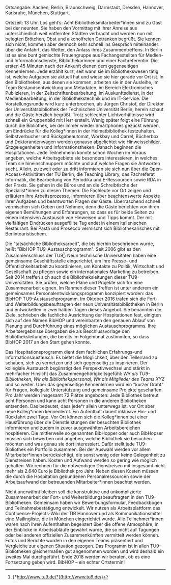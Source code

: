 Ortsangabe: Aachen, Berlin, Braunschweig, Darmstadt, Dresden, Hannover,
Karlsruhe, München, Stuttgart.

Ortszeit: 13 Uhr. Los geht’s: Acht Bibliotheksmitarbeiter\*innen sind zu
Gast bei der neunten. Sie haben den Vormittag mit ihrer Anreise aus
unterschiedlich weit entfernten Städten verbracht und werden nun mit
belegten Brötchen, Obst und alkoholfreien Getränken begrüßt. Sie kennen
sich nicht, kommen aber dennoch sehr schnell ins Gespräch miteinander:
über die Anfahrt, das Wetter, den Anlass ihres Zusammentreffens. In
Berlin ist es eine bunt gemischte Frauengruppe aus Fachangestellten für
Medien- und Informationsdienste, Bibliothekarinnen und einer
Fachreferentin. Die ersten 45 Minuten nach der Ankunft dienen dem
gegenseitigen Kennenlernen. Jede erzählt kurz, seit wann sie im
Bibliothekswesen tätig ist, welche Aufgaben sie aktuell hat und wieso
sie hier gerade vor Ort ist. In den Bibliotheken, aus denen sie kommen,
arbeiten sie in der Ausleihe, im Team Bestandsentwicklung und Metadaten,
im Bereich Elektronisches Publizieren, in der Zeitschriftenbearbeitung,
im Auskunftsdienst, in der Medienbearbeitung, in der Bibliothekstechnik
und im IT-Service. Die Vorstellungsrunde wird kurz unterbrochen, als
Jürgen Christof, der Direktor der Universitätsbibliothek der Technischen
Universität Berlin, herein schaut und die Gäste herzlich begrüßt. Trotz
schlechter Lichtverhältnisse wird schnell ein Gruppenbild mit Herr
erstellt. Wenig später folgt eine Führung durch die Bibliothek, bei der
immer wieder Smartphones gezückt werden, um Eindrücke für die
Kolleg\*innen in der Heimatbibliothek festzuhalten. Selbstverbucher und
Rückgabeautomat, Workbay und Carrel, Bücherbox und Doktorandenwagen
werden genauso abgelichtet wie Hinweisschilder, Sitzgelegenheiten und
Informationstheken. Danach beginnen die Hospitationen. Jede Teilnehmerin
konnte schon Wochen im Voraus angeben, welche Arbeitsgebiete sie
besonders interessieren, in welches Team sie hineinschnuppern möchte und
auf welche Fragen sie Antworten sucht. Allein, zu zweit oder zu dritt
informieren sie sich nun über die Open-Access-Aktivitäten der TU Berlin,
die Teaching Library, das Fachreferat Informatik, die Bearbeitung von
Periodika und E-Ressourcen sowie RDA in der Praxis. Sie gehen in die
Büros und an die Schreibtische der Spezialist\*innen zu diesen Themen.
Die Fachleute vor Ort zeigen und erläutern ihre Arbeitsprozesse,
informieren über beachtenswerte Aspekte ihrer Aufgaben und beantworten
Fragen der Gäste. Überraschend schnell vermischen sich Geben und Nehmen,
denn die Gäste berichten von ihren eigenen Bemühungen und Erfahrungen,
so dass es für beide Seiten zu einem intensiven Austausch von Hinweisen
und Tipps kommt. Der mit vielfältigen Eindrücken ausgefüllte Tag endet
in einem italienischen Restaurant. Bei Pasta und Prosecco vermischt sich
Bibliothekarisches mit Berlintouristischem.

Die "tatsächliche Bibliotheksarbeit", die bis hierhin beschrieben wurde,
heißt "BibHOP TU9-Austauschprogramm". Seit 2006 gibt es den
Zusammenschluss der TU9[^1]: Neun technische Universitäten haben eine
gemeinsame Geschäftsstelle eingerichtet, um ihre Presse- und
Öffentlichkeitsarbeit zu koordinieren, um Kontakte zu Politik,
Wirtschaft und Gesellschaft zu pflegen sowie ein internationales
Marketing zu betreiben. Seit 2014 treffen sich auch die
Bibliotheksleitungen dieser TU9-Universitäten. Sie prüfen, welche Pläne
und Projekte sich für eine Zusammenarbeit eignen. Im Rahmen dieser
Treffen ist unter anderem ein gemeinsames Personalentwicklungsprogramm
konzipiert worden: das BibHOP TU9-Austauschprogramm. Im Oktober 2016
trafen sich die Fort- und Weiterbildungsbeauftragten der neun
Universitätsbibliotheken in Berlin und entwickelten in zwei halben Tagen
dieses Angebot. Sie benannten die Ziele, schrieben die fachliche
Ausrichtung der Hospitationen fest, einigten sich auf den Namen BibHOP
und vereinbarten den genauen Ablauf von Planung und Durchführung eines
möglichen Austauschprogramms. Ihre Arbeitsergebnisse übergaben sie als
Beschlussvorlage den Bibliotheksleitungen, die bereits im Folgemonat
zustimmten, so dass BibHOP 2017 an den Start gehen konnte.

Das Hospitationsprogramm dient dem fachlichen Erfahrungs-und
Informationsaustausch. Es bietet die Möglichkeit, über den Tellerrand zu
schauen, sich zu vernetzen und sich gegenseitig zu inspirieren. Der
kollegiale Austausch begünstigt den Perspektivwechsel und stärkt in
mehrfacher Hinsicht das Zusammengehörigkeitsgefühl: *Wir als
TU9-Bibliotheken, Wir als Bibliothekspersonal, Wir als Mitglieder des
Teams XYZ* und so weiter. Über das gegenseitige Kennenlernen wird ein
"kurzer Draht" für Fragen, kollegiale Unterstützung und gemeinsame
Projekte geschaffen. Pro Jahr werden insgesamt 72 Plätze angeboten: Jede
Bibliothek betreut acht Personen und kann acht Personen in die anderen
Bibliotheken entsenden. Das bedeutet, dass jede\*r allein unterwegs ist,
vor Ort aber neue Kolleg\*innen kennenlernt. Ein Aufenthalt dauert
inklusive Hin- und Rückfahrt zwei Tage. Vor Ort können sich die
Kolleg\*innen bei einer Hausführung über die Dienstleistungen der
besuchten Bibliothek informieren und zudem in zuvor ausgewählten
Arbeitsbereichen hospitieren. Die mittlerweile so genannten BibHopper
oder auch BibHopser müssen sich bewerben und angeben, welche Bibliothek
sie besuchen möchten und was genau sie dort interessiert. Dafür stellt
jede TU9-Bibliothek ein Portfolio zusammen. Bei der Auswahl werden vor
allem Mitarbeiter\*innen berücksichtigt, die sonst wenig oder keine
Gelegenheit zu Dienstreisen haben. Kosten und Aufwand werden so gering
wie möglich gehalten. Wir rechnen für die notwendigen Dienstreisen mit
insgesamt nicht mehr als 2.640 Euro je Bibliothek pro Jahr. Neben diesen
Kosten müssen die durch die Hospitation gebundenen Personalressourcen
sowie der Arbeitsaufwand der betreuenden Mitarbeiter\*innen beachtet
werden.

Nicht unerwähnt bleiben soll die konstruktive und unkomplizierte
Zusammenarbeit der Fort- und Weiterbildungsbeauftragten in den
TU9-Bibliotheken. Gemeinsam haben wir Bewerbungsformular, Feedbackbogen
und Teilnahmebestätigung entwickelt. Wir nutzen als Arbeitsplattform das
Confluence-Projects-Wiki der TIB Hannover und als Kommunikationsmittel
eine Mailingliste, die in München eingerichtet wurde. Alle
Teilnehmer\*innen waren nach ihren Aufenthalten begeistert über die
offene Atmosphäre, in der Einblicke in Arbeitsabläufe gewährt wurde, die
so nicht auf Tagungen oder bei anderen offiziellen Zusammenkünften
vermittelt werden können. Fotos und Berichte wurden in den eigenen Teams
präsentiert und Vergleiche zur eigenen Situation gezogen. Das Programm
ist in allen TU9-Bibliotheken gleichermaßen gut angenommen worden und
wird deshalb ein zweites Mal durchgeführt. Ende 2018 werden wir beraten,
ob es eine Fortsetzung geben wird. BibHOP – ein echter Ortstermin!

[^1]: [*http://www.tu9.de/*](http://www.tu9.de/)
